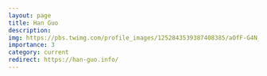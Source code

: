 ```yaml
---
layout: page
title: Han Guo
description:
img: https://pbs.twimg.com/profile_images/1252843539387408385/aOfF-G4N_400x400.jpg
importance: 3
category: current
redirect: https://han-guo.info/
---
```

